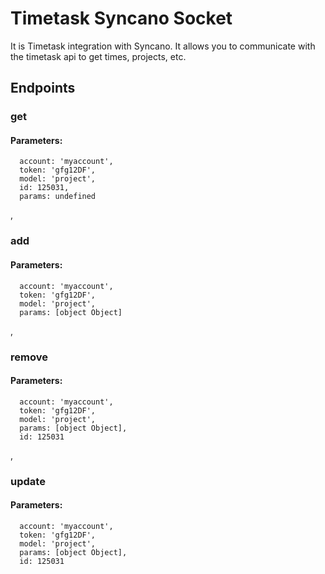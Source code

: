 # Timetask Syncano Socket

It is Timetask integration with Syncano. It allows you to communicate with the timetask api to get times, projects, etc.

## Endpoints

### get

#### Parameters:

      account: 'myaccount',
      token: 'gfg12DF',
      model: 'project',
      id: 125031,
      params: undefined

,
### add

#### Parameters:

      account: 'myaccount',
      token: 'gfg12DF',
      model: 'project',
      params: [object Object]

,
### remove

#### Parameters:

      account: 'myaccount',
      token: 'gfg12DF',
      model: 'project',
      params: [object Object],
      id: 125031

,
### update

#### Parameters:

      account: 'myaccount',
      token: 'gfg12DF',
      model: 'project',
      params: [object Object],
      id: 125031

